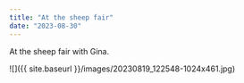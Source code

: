 ```yaml
---
title: "At the sheep fair"
date: "2023-08-30"
---
```


At the sheep fair with Gina.

![]({{ site.baseurl }}/images/20230819_122548-1024x461.jpg)
